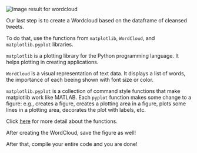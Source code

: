 ![Image result for wordcloud](https://cdn.pixabay.com/photo/2015/03/18/20/26/word-cloud-679939_960_720.png)

Our last step is to create a Wordcloud based on the dataframe of cleansed tweets.

To do that, use the functions from `matplotlib`, `WordCloud`, and `matplotlib.pyplot` libraries. 

`matplotlib` is a plotting library for the Python programming language. It helps plotting in creating applications.

`WordCloud` is a visual representation of text data. It displays a list of words, the importance of each beeing shown with font size or color. 

`matplotlib.pyplot` is a collection of command style functions that make matplotlib work like MATLAB. Each `pyplot` function makes some change to a figure: e.g., creates a figure, creates a plotting area in a figure, plots some lines in a plotting area, decorates the plot with labels, etc.

Click [here](https://matplotlib.org/3.1.1/api/pyplot_summary.html) for more detail about the functions.

After creating the WordCloud, save the figure as well!

After that, compile your entire code and you are done!
